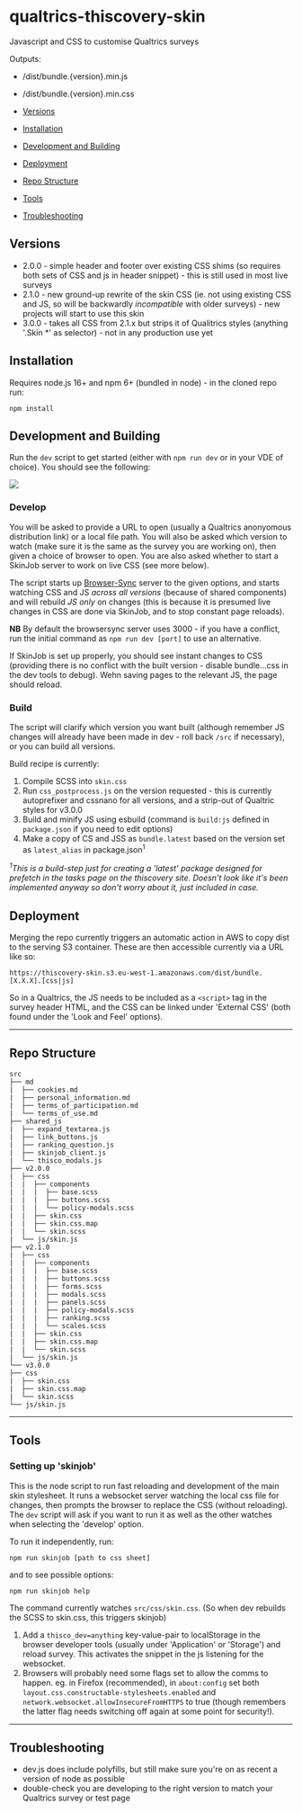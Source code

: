 # qualtrics-thiscovery-skin
Javascript and CSS to customise Qualtrics surveys

Outputs:

- /dist/bundle.{version}.min.js
- /dist/bundle.{version}.min.css

- [Versions](#versions)
- [Installation](#installation)
- [Development and Building](#development-and-building)
- [Deployment](#deployment)
- [Repo Structure](#repo-structure)
- [Tools](#tools)
- [Troubleshooting](#troubleshooting)

## Versions

- 2.0.0 - simple header and footer over existing CSS shims (so requires both sets of CSS and js in header snippet) - this is still used in most live surveys
- 2.1.0 - new ground-up rewrite of the skin CSS (ie. not using existing CSS and JS, so will be backwardly _incompatible_ with older surveys) - new projects will start to use this skin
- 3.0.0 - takes all CSS from 2.1.x but strips it of Qualitrics styles (anything '.Skin *' as selector) - not in any production use yet

## Installation

Requires node.js 16+ and npm 6+ (bundled in node) - in the cloned repo run:

```npm install ```

## Development and Building

Run the `dev` script to get started (either with `npm run dev` or in your VDE of choice). You should see the following:

   ![](./dev_script_options.png)

### Develop

You will be asked to provide a URL to open (usually a Qualtrics anonyomous distribution link) or a local file path.  You will also be asked which version to watch (make sure it is the same as the survey you are working on), then given a choice of browser to open.  You are also asked whether to start a SkinJob server to work on live CSS (see more below).

The script starts up [Browser-Sync](https://browsersync.io/) server to the given options, and starts watching CSS and JS _across all versions_ (because of shared components) and will rebuild _JS only_ on changes (this is because it is presumed live changes in CSS are done via SkinJob, and to stop constant page reloads).

**NB** By default the browsersync server uses 3000 - if you have a conflict, run the initial command as `npm run dev [port]` to use an alternative.

If SkinJob is set up properly, you should see instant changes to CSS (providing there is no conflict with the built version - disable bundle...css in the dev tools to debug). Wehn saving pages to the relevant JS, the page should reload.

### Build

The script will clarify which version you want built (although remember JS changes will already have been made in dev - roll back `/src` if necessary), or you can build all versions.

Build recipe is currently:

1. Compile SCSS into `skin.css`
2. Run `css_postprocess.js` on the version requested - this is currently autoprefixer and cssnano for all versions, and a strip-out of Qualtric styles for v3.0.0
3. Build and minify JS using esbuild (command is `build:js` defined in `package.json` if you need to edit options)
4. Make a copy of CS and JSS as `bundle.latest` based on the version set as `latest_alias` in package.json<sup>1</sup>

_<sup>1</sup>This is a build-step just for creating a 'latest' package designed for prefetch in the tasks page on the thiscovery site. Doesn't look like it's been implemented anyway so don't worry about it, just included in case._

## Deployment

Merging the repo currently triggers an automatic action in AWS to copy dist to the serving S3 container.  These are then accessible currently via a URL like so:

`https://thiscovery-skin.s3.eu-west-1.amazonaws.com/dist/bundle.[X.X.X].[css|js]`

So in a Qualtrics, the JS needs to be included as a `<script>` tag in the survey header HTML, and the CSS can be linked under 'External CSS' (both found under the 'Look and Feel' options).

<hr>

## Repo Structure

   ```
   src
├── md
|  ├── cookies.md
|  ├── personal_information.md
|  ├── terms_of_participation.md
|  └── terms_of_use.md
├── shared_js
|  ├── expand_textarea.js
|  ├── link_buttons.js
|  ├── ranking_question.js
|  ├── skinjob_client.js
|  └── thisco_modals.js
├── v2.0.0
|  ├── css
|  |  ├── components
|  |  |  ├── base.scss
|  |  |  ├── buttons.scss
|  |  |  └── policy-modals.scss
|  |  ├── skin.css
|  |  ├── skin.css.map
|  |  └── skin.scss
|  └── js/skin.js
├── v2.1.0
|  ├── css
|  |  ├── components
|  |  |  ├── base.scss
|  |  |  ├── buttons.scss
|  |  |  ├── forms.scss
|  |  |  ├── modals.scss
|  |  |  ├── panels.scss
|  |  |  ├── policy-modals.scss
|  |  |  ├── ranking.scss
|  |  |  └── scales.scss
|  |  ├── skin.css
|  |  ├── skin.css.map
|  |  └── skin.scss
|  └── js/skin.js
└── v3.0.0
   ├── css
   |  ├── skin.css
   |  ├── skin.css.map
   |  └── skin.scss
   └── js/skin.js

```



<hr>

## Tools

### Setting up 'skinjob'

This is the node script to run fast reloading and development of the main skin stylesheet. It runs a websocket server watching the local css file for changes, then prompts the browser to replace the CSS (without reloading). The `dev` script will ask if you want to run it as well as the other watches when selecting the 'develop' option. 

To run it independently, run:

```npm run skinjob [path to css sheet]```

and to see possible options:

`npm run skinjob help`

The command currently watches `src/css/skin.css`. (So when dev rebuilds the SCSS to skin.css, this triggers skinjob)

1. Add a `thisco_dev=anything` key-value-pair to localStorage in the browser developer tools (usually under 'Application' or 'Storage') and reload survey. This activates the snippet in the js listening for the websocket.  
2. Browsers will probably need some flags set to allow the comms to happen.  eg. in Firefox (recommended), in `about:config` set both `layout.css.constructable-stylesheets.enabled` and `network.websocket.allowInsecureFromHTTPS` to true (though remembers the latter flag needs switching off again at some point for security!).

**************

## Troubleshooting

- dev.js does include polyfills, but still make sure you're on as recent a version of node as possible
- double-check you are developing to the right version to match your Qualtrics survey or test page